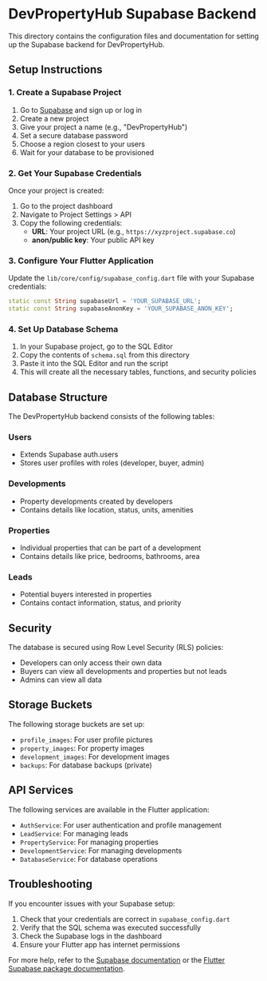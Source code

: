 # DevPropertyHub Supabase Backend

This directory contains the configuration files and documentation for setting up the Supabase backend for DevPropertyHub.

## Setup Instructions

### 1. Create a Supabase Project

1. Go to [Supabase](https://supabase.com/) and sign up or log in
2. Create a new project
3. Give your project a name (e.g., "DevPropertyHub")
4. Set a secure database password
5. Choose a region closest to your users
6. Wait for your database to be provisioned

### 2. Get Your Supabase Credentials

Once your project is created:

1. Go to the project dashboard
2. Navigate to Project Settings > API
3. Copy the following credentials:
   - **URL**: Your project URL (e.g., `https://xyzproject.supabase.co`)
   - **anon/public key**: Your public API key

### 3. Configure Your Flutter Application

Update the `lib/core/config/supabase_config.dart` file with your Supabase credentials:

```dart
static const String supabaseUrl = 'YOUR_SUPABASE_URL';
static const String supabaseAnonKey = 'YOUR_SUPABASE_ANON_KEY';
```

### 4. Set Up Database Schema

1. In your Supabase project, go to the SQL Editor
2. Copy the contents of `schema.sql` from this directory
3. Paste it into the SQL Editor and run the script
4. This will create all the necessary tables, functions, and security policies

## Database Structure

The DevPropertyHub backend consists of the following tables:

### Users
- Extends Supabase auth.users
- Stores user profiles with roles (developer, buyer, admin)

### Developments
- Property developments created by developers
- Contains details like location, status, units, amenities

### Properties
- Individual properties that can be part of a development
- Contains details like price, bedrooms, bathrooms, area

### Leads
- Potential buyers interested in properties
- Contains contact information, status, and priority

## Security

The database is secured using Row Level Security (RLS) policies:

- Developers can only access their own data
- Buyers can view all developments and properties but not leads
- Admins can view all data

## Storage Buckets

The following storage buckets are set up:

- `profile_images`: For user profile pictures
- `property_images`: For property images
- `development_images`: For development images
- `backups`: For database backups (private)

## API Services

The following services are available in the Flutter application:

- `AuthService`: For user authentication and profile management
- `LeadService`: For managing leads
- `PropertyService`: For managing properties
- `DevelopmentService`: For managing developments
- `DatabaseService`: For database operations

## Troubleshooting

If you encounter issues with your Supabase setup:

1. Check that your credentials are correct in `supabase_config.dart`
2. Verify that the SQL schema was executed successfully
3. Check the Supabase logs in the dashboard
4. Ensure your Flutter app has internet permissions

For more help, refer to the [Supabase documentation](https://supabase.com/docs) or the [Flutter Supabase package documentation](https://pub.dev/packages/supabase_flutter).

